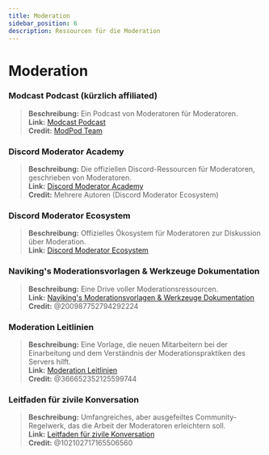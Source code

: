 ```yaml
---
title: Moderation
sidebar_position: 6
description: Ressourcen für die Moderation
---
```


# Moderation

### **Modcast Podcast** (kürzlich affiliated)
> __Beschreibung:__ Ein Podcast von Moderatoren für Moderatoren.   <br/>
__Link:__ [Modcast Podcast](https://modcast.network/)   <br/>
__Credit:__ [ModPod Team](https://modcast.network/meet-the-team/) 

### **Discord Moderator Academy**
> __Beschreibung:__ Die offiziellen Discord-Ressourcen für Moderatoren, geschrieben von Moderatoren.   <br/>
__Link:__ [Discord Moderator Academy](https://dis.gd/moderation)   <br/>
__Credit:__ Mehrere Autoren (Discord Moderator Ecosystem)

### **Discord Moderator Ecosystem** 
> __Beschreibung:__ Offizielles Ökosystem für Moderatoren zur Diskussion über Moderation.   <br/>
__Link:__ [Discord Moderator Ecosystem](https://discord.com/blog/announcing-the-discord-moderator-academy-exam)

### **Naviking's Moderationsvorlagen & Werkzeuge Dokumentation**
> __Beschreibung:__ Eine Drive voller Moderationsressourcen.   <br/>
__Link:__ [Naviking's Moderationsvorlagen & Werkzeuge Dokumentation](https://drive.google.com/drive/folders/1vqdEEBqqCftZgMTkgqK8sKzxtdMANu4U)   <br/>
__Credit:__ @200987752794292224

### **Moderation Leitlinien**
> __Beschreibung:__ Eine Vorlage, die neuen Mitarbeitern bei der Einarbeitung und dem Verständnis der Moderationspraktiken des Servers hilft.   <br/>
__Link:__ [Moderation Leitlinien](https://staff-guidelines.super.site/)   <br/>
__Credit:__ @366652352125599744

### **Leitfaden für zivile Konversation**
> __Beschreibung:__ Umfangreiches, aber ausgefeiltes Community-Regelwerk, das die Arbeit der Moderatoren erleichtern soll.   <br/>
__Link:__ [Leitfaden für zivile Konversation](https://conversation.guide/)   <br/>
__Credit:__ @102102717165506560
